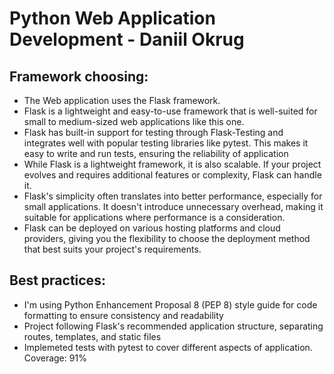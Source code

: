 # Python Web Application Development - Daniil Okrug

## Framework choosing:

- The Web application uses the Flask framework.
- Flask is a lightweight and easy-to-use framework that is well-suited for small to medium-sized web applications like this one.
- Flask has built-in support for testing through Flask-Testing and integrates well with popular testing libraries like pytest. This makes it easy to write and run tests, ensuring the reliability of application
- While Flask is a lightweight framework, it is also scalable. If your project evolves and requires additional features or complexity, Flask can handle it.
- Flask's simplicity often translates into better performance, especially for small applications. It doesn't introduce unnecessary overhead, making it suitable for applications where performance is a consideration.
- Flask can be deployed on various hosting platforms and cloud providers, giving you the flexibility to choose the deployment method that best suits your project's requirements.

## Best practices:

- I'm using Python Enhancement Proposal 8 (PEP 8) style guide for code formatting to ensure consistency and readability
- Project following Flask's recommended application structure, separating routes, templates, and static files
- Implemeted tests with pytest to cover different aspects of application. Coverage: 91%

